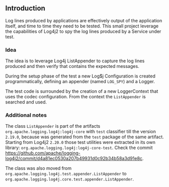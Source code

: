 ## Introduction

Log lines produced by applications are effectively output of the application itself, and time to time they need to be tested.
This small project leverage the capabilities of Log4j2 to spy the log lines produced by a Service under test.

### Idea
The idea is to leverage Log4j ListAppender to capture the log lines produced and then verify that contains the expected messages.

During the setup phase of the test a new Log$j Configuration is created programmatically, defining an appender (named `LOG_SPY`)
and a Logger.

The test code is surrounded by the creation of a new LoggerContext that uses the codec configuration.
From the context the `ListAppender` is searched and used.

### Additional notes
The class `ListAppender` is part of the artifacts `org.apache.logging.log4j:log4j-core` with `test` classifier till the version `2.19.0`,
because was generated from the `test` package of the same artifact.
Starting from Log4j2 `2.20.0` those test utilities were extracted in its own library: `org.apache.logging.log4j:log4j-core-test`.
Check the commit https://github.com/apache/logging-log4j2/commit/d4a81ec0530a207b49931d0c92b34b58a3d91e8c.

The class was also moved from `org.apache.logging.log4j.test.appender.ListAppender` to `org.apache.logging.log4j.core.test.appender.ListAppender`.